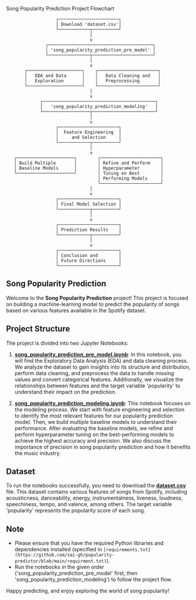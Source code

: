 Song Popularity Prediction Project Flowchart

                       ┌───────────────────────┐
                       │ Download 'dataset.csv'│
                       └────────────┬──────────┘
                                    │
                                    v
                   ┌────────────────────────────────────────┐
                   │ 'song_popularity_prediction_pre_model' │
                   └────────────────┬───────────────────────┘
                                    │
                                    v
           ┌─────────────────────┐    ┌───────────────────────┐
           │   EDA and Data      │    │   Data Cleaning and   │
           │   Exploration       │    │   Preprocessing       │
           └─────────────────────┘    └───────────────────────┘
                                    │
                                    v
                 ┌───────────────────────────────────────────┐
                 │   'song_popularity_prediction_modeling'   │
                 └──────────────────┬────────────────────────┘
                                    │
                                    v
                       ┌───────────────────────┐
                       │  Feature Engineering  │
                       │     and Selection     │
                       └────────────┬──────────┘
                                    │
                                    v
       ┌──────────────────────┐        ┌───────────────────────┐
       │ Build Multiple       │        │ Refine and Perform    │
       │ Baseline Models      │        │ Hyperparameter        │
       └──────────────────────┘        │ Tuning on Best        │
                                       │ Performing Models     │
                                       └───────────────────────┘
                                    │
                                    v
                       ┌───────────────────────┐
                       │ Final Model Selection │
                       └────────────┬──────────┘
                                    │
                                    v
                       ┌───────────────────────┐
                       │ Prediction Results    │
                       └────────────┬──────────┘
                                    │
                                    v
                       ┌───────────────────────┐
                       │ Conclusion and        │
                       │ Future Directions     │
                       └───────────────────────┘

## Song Popularity Prediction

Welcome to the **Song Popularity Prediction** project! This project is focused on building a machine-learning model to predict the popularity of songs based on various features available in the Spotify dataset.

## Project Structure

The project is divided into two Jupyter Notebooks:

1. **[song_popularity_prediction_pre_model.ipynb](https://github.com/sai-gh/popularity-predictor/blob/main/song_popularity_prediction_pre_model.ipynb)**:
   In this notebook, you will find the Exploratory Data Analysis (EDA) and data cleaning process. We analyze the dataset to gain insights into its structure and distribution, perform data cleaning, and preprocess the data to handle missing values and convert categorical features. Additionally, we visualize the relationships between features and the target variable 'popularity' to understand their impact on the prediction.

2. **[song_popularity_prediction_modeling.ipynb](https://github.com/sai-gh/popularity-predictor/blob/main/song_popularity_prediction_modeling.ipynb)**:
   This notebook focuses on the modeling process. We start with feature engineering and selection to identify the most relevant features for our popularity prediction model. Then, we build multiple baseline models to understand their performance. After evaluating the baseline models, we refine and perform hyperparameter tuning on the best-performing models to achieve the highest accuracy and precision. We also discuss the importance of precision in song popularity prediction and how it benefits the music industry.

## Dataset

To run the notebooks successfully, you need to download the **[dataset.csv](https://github.com/sai-gh/popularity-predictor/blob/main/dataset.csv)** file. This dataset contains various features of songs from Spotify, including acousticness, danceability, energy, instrumentalness, liveness, loudness, speechiness, tempo, and valence, among others. The target variable 'popularity' represents the popularity score of each song.

## Note

- Please ensure that you have the required Python libraries and dependencies installed (specified in `[requirements.txt](https://github.com/sai-gh/popularity-predictor/blob/main/requirment.txt)`).
- Run the notebooks in the given order ('song_popularity_prediction_pre_model' first, then 'song_popularity_prediction_modeling') to follow the project flow.

Happy predicting, and enjoy exploring the world of song popularity!

